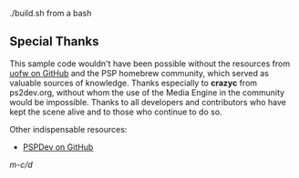 ./build.sh from a bash

## Special Thanks

This sample code wouldn't have been possible without the resources from [uofw on GitHub](https://github.com/uofw/uofw) and the PSP homebrew community, which served as valuable sources of knowledge.
Thanks especially to **crazyc** from ps2dev.org, without whom the use of the Media Engine in the community would be impossible.
Thanks to all developers and contributors who have kept the scene alive and to those who continue to do so.

Other indispensable resources:
- [PSPDev on GitHub](https://github.com/pspdev)

*m-c/d*
